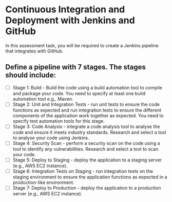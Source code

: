 # Continuous Integration and Deployment with Jenkins and GitHub
In this assessment task, you will be required to create a Jenkins pipeline that integrates with GitHub.

## Define a pipeline with 7 stages. The stages should include:
- [ ] Stage 1: Build - Build the code using a build automation tool to compile and package your code. You need to specify at least one build automation tool e.g., Maven.  
- [ ] Stage 2: Unit and Integration Tests - run unit tests to ensure the code functions as expected and run integration tests to ensure the different components of the application work together as expected. You need to specify test automation tools for this stage.
- [ ] Stage 3: Code Analysis - integrate a code analysis tool to analyse the code and ensure it meets industry standards. Research and select a tool to analyse your code using Jenkins.  
- [ ] Stage 4: Security Scan - perform a security scan on the code using a tool to identify any vulnerabilities. Research and select a tool to scan your code.
- [ ] Stage 5: Deploy to Staging - deploy the application to a staging server (e.g., AWS EC2 instance).  
- [ ] Stage 6: Integration Tests on Staging - run integration tests on the staging environment to ensure the application functions as expected in a production-like environment.
- [ ] Stage 7: Deploy to Production - deploy the application to a production server (e.g., AWS EC2 instance).

